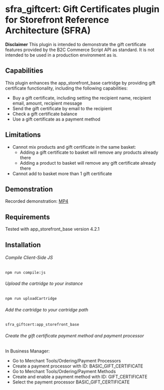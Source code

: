 # sfra_giftcert: Gift Certificates plugin for Storefront Reference Architecture (SFRA)

**Disclaimer**
This plugin is intended to demonstrate the gift certificate features provided by the B2C Commerce Script API as standard. 
It is not intended to be used in a production environment as is.

## Capabilities

This plugin enhances the app_storefront_base cartridge by providing gift certificate functionality, including the following capabilities:
* Buy a gift certificate, including setting the recipient name, recipient email, amount, recipient message
* Send the gift certificate by email to the recipient
* Check a gift certificate balance
* Use a gift certificate as a payment method

## Limitations

* Cannot mix products and gift certificate in the same basket:
  * Adding a gift certificate to basket will remove any products already there
  * Adding a product to basket will remove any gift certificate already there
* Cannot add to basket more than 1 gift certificate

## Demonstration

Recorded demonstration:
[MP4](https://org62.my.salesforce.com/sfc/p/000000000062/a/0M000000O8UP/0BntP9ieIY7Fpf2ugXTKnK4Mn.an.d5WSCBO1Bc_W0k)

## Requirements

Tested with app_storefront_base version 4.2.1

## Installation

###### Compile Client-Side JS

```
npm run compile:js
```

###### Upload the cartridge to your instance

```
npm run uploadCartridge
```

###### Add the cartridge to your cartridge path

```
sfra_giftcert:app_storefront_base
```

###### Create the gift certificate payment method and payment processor

In Business Manager:
* Go to Merchant Tools/Ordering/Payment Processors
* Create a payment processor with ID: BASIC_GIFT_CERTIFICATE
* Go to Merchant Tools/Ordering/Payment Methods
* Create and enable a payment method with ID: GIFT_CERTIFICATE
* Select the payment processor BASIC_GIFT_CERTIFICATE




